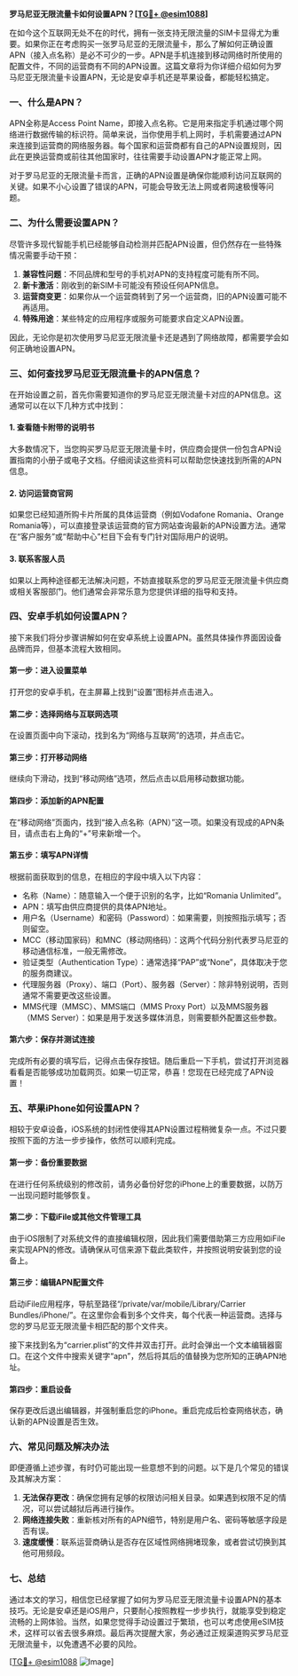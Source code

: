 **罗马尼亚无限流量卡如何设置APN？[[TG💪+ @esim1088](https://t.me/s/esim1088)]**

在如今这个互联网无处不在的时代，拥有一张支持无限流量的SIM卡显得尤为重要。如果你正在考虑购买一张罗马尼亚的无限流量卡，那么了解如何正确设置APN（接入点名称）是必不可少的一步。APN是手机连接到移动网络时所使用的配置文件，不同的运营商有不同的APN设置。这篇文章将为你详细介绍如何为罗马尼亚无限流量卡设置APN，无论是安卓手机还是苹果设备，都能轻松搞定。

### 一、什么是APN？

APN全称是Access Point Name，即接入点名称。它是用来指定手机通过哪个网络进行数据传输的标识符。简单来说，当你使用手机上网时，手机需要通过APN来连接到运营商的网络服务器。每个国家和运营商都有自己的APN设置规则，因此在更换运营商或前往其他国家时，往往需要手动设置APN才能正常上网。

对于罗马尼亚的无限流量卡而言，正确的APN设置是确保你能顺利访问互联网的关键。如果不小心设置了错误的APN，可能会导致无法上网或者网速极慢等问题。

### 二、为什么需要设置APN？

尽管许多现代智能手机已经能够自动检测并匹配APN设置，但仍然存在一些特殊情况需要手动干预：

1. **兼容性问题**：不同品牌和型号的手机对APN的支持程度可能有所不同。
2. **新卡激活**：刚收到的新SIM卡可能没有预设任何APN信息。
3. **运营商变更**：如果你从一个运营商转到了另一个运营商，旧的APN设置可能不再适用。
4. **特殊用途**：某些特定的应用程序或服务可能要求自定义APN设置。

因此，无论你是初次使用罗马尼亚无限流量卡还是遇到了网络故障，都需要学会如何正确地设置APN。

### 三、如何查找罗马尼亚无限流量卡的APN信息？

在开始设置之前，首先你需要知道你的罗马尼亚无限流量卡对应的APN信息。这通常可以在以下几种方式中找到：

#### 1. 查看随卡附带的说明书

大多数情况下，当您购买罗马尼亚无限流量卡时，供应商会提供一份包含APN设置指南的小册子或电子文档。仔细阅读这些资料可以帮助您快速找到所需的APN信息。

#### 2. 访问运营商官网

如果您已经知道所购卡片所属的具体运营商（例如Vodafone Romania、Orange Romania等），可以直接登录该运营商的官方网站查询最新的APN设置方法。通常在“客户服务”或“帮助中心”栏目下会有专门针对国际用户的说明。

#### 3. 联系客服人员

如果以上两种途径都无法解决问题，不妨直接联系您的罗马尼亚无限流量卡供应商或相关客服部门。他们通常会非常乐意为您提供详细的指导和支持。

### 四、安卓手机如何设置APN？

接下来我们将分步骤讲解如何在安卓系统上设置APN。虽然具体操作界面因设备品牌而异，但基本流程大致相同。

#### 第一步：进入设置菜单
打开您的安卓手机，在主屏幕上找到“设置”图标并点击进入。

#### 第二步：选择网络与互联网选项
在设置页面中向下滚动，找到名为“网络与互联网”的选项，并点击它。

#### 第三步：打开移动网络
继续向下滑动，找到“移动网络”选项，然后点击以启用移动数据功能。

#### 第四步：添加新的APN配置
在“移动网络”页面内，找到“接入点名称（APN）”这一项。如果没有现成的APN条目，请点击右上角的“+”号来新增一个。

#### 第五步：填写APN详情
根据前面获取到的信息，在相应的字段中填入以下内容：
- 名称（Name）：随意输入一个便于识别的名字，比如“Romania Unlimited”。
- APN：填写由供应商提供的具体APN地址。
- 用户名（Username）和密码（Password）：如果需要，则按照指示填写；否则留空。
- MCC（移动国家码）和MNC（移动网络码）：这两个代码分别代表罗马尼亚的移动通信标准，一般无需修改。
- 验证类型（Authentication Type）：通常选择“PAP”或“None”，具体取决于您的服务商建议。
- 代理服务器（Proxy）、端口（Port）、服务器（Server）：除非特别说明，否则通常不需要更改这些设置。
- MMS代理（MMSC）、MMS端口（MMS Proxy Port）以及MMS服务器（MMS Server）：如果是用于发送多媒体消息，则需要额外配置这些参数。

#### 第六步：保存并测试连接
完成所有必要的填写后，记得点击保存按钮。随后重启一下手机，尝试打开浏览器看看是否能够成功加载网页。如果一切正常，恭喜！您现在已经完成了APN设置！

### 五、苹果iPhone如何设置APN？

相较于安卓设备，iOS系统的封闭性使得其APN设置过程稍微复杂一点。不过只要按照下面的方法一步步操作，依然可以顺利完成。

#### 第一步：备份重要数据
在进行任何系统级别的修改前，请务必备份好您的iPhone上的重要数据，以防万一出现问题时能够恢复。

#### 第二步：下载iFile或其他文件管理工具
由于iOS限制了对系统文件的直接编辑权限，因此我们需要借助第三方应用如iFile来实现APN的修改。请确保从可信来源下载此类软件，并按照说明安装到您的设备上。

#### 第三步：编辑APN配置文件
启动iFile应用程序，导航至路径“/private/var/mobile/Library/Carrier Bundles/iPhone/”。在这里你会看到多个文件夹，每个代表一种运营商。选择与您的罗马尼亚无限流量卡相匹配的那个文件夹。

接下来找到名为“carrier.plist”的文件并双击打开。此时会弹出一个文本编辑器窗口。在这个文件中搜索关键字“apn”，然后将其后的值替换为您所知的正确APN地址。

#### 第四步：重启设备
保存更改后退出编辑器，并强制重启您的iPhone。重启完成后检查网络状态，确认新的APN设置是否生效。

### 六、常见问题及解决办法

即便遵循上述步骤，有时仍可能出现一些意想不到的问题。以下是几个常见的错误及其解决方案：

1. **无法保存更改**：确保您拥有足够的权限访问相关目录。如果遇到权限不足的情况，可以尝试越狱后再进行操作。
2. **网络连接失败**：重新核对所有的APN细节，特别是用户名、密码等敏感字段是否有误。
3. **速度缓慢**：联系运营商确认是否存在区域性网络拥堵现象，或者尝试切换到其他可用频段。

### 七、总结

通过本文的学习，相信您已经掌握了如何为罗马尼亚无限流量卡设置APN的基本技巧。无论是安卓还是iOS用户，只要耐心按照教程一步步执行，就能享受到稳定流畅的上网体验。当然，如果您觉得手动设置过于繁琐，也可以考虑使用eSIM技术，这样可以省去很多麻烦。最后再次提醒大家，务必通过正规渠道购买罗马尼亚无限流量卡，以免遭遇不必要的风险。

[[TG💪+ @esim1088](https://t.me/s/esim1088) ![Image](https://i.postimg.cc/4NQfJmqS/Snipaste-2025-05-13-00-14-12.png)]